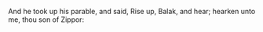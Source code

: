 And he took up his parable, and said, Rise up, Balak, and hear; hearken unto me, thou son of Zippor:
